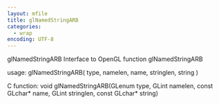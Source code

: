 ```yaml
---
layout: mfile
title: glNamedStringARB
categories:
  - wrap
encoding: UTF-8
---
```


glNamedStringARB  Interface to OpenGL function glNamedStringARB

usage:  glNamedStringARB( type, namelen, name, stringlen, string )

C function:  void glNamedStringARB(GLenum type, GLint namelen, const GLchar\* name, GLint stringlen, const GLchar\* string)